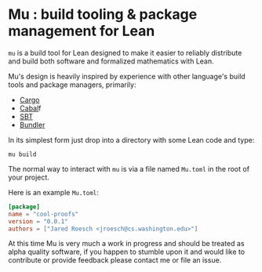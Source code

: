 # Mu : build tooling & package management for Lean

`mu` is a build tool for Lean designed to make it easier to reliably distribute
and build both software and formalized mathematics with Lean.

Mu's design is heavily inspired by experience with other language's build
tools and package managers, primarily:
  - [Cargo](https://github.com/rust-lang/cargo)
  - [Cabal](https://www.haskell.org/cabal/)f
  - [SBT](http://www.scala-sbt.org/)
  - [Bundler](http://bundler.io/)

In its simplest form just drop into a directory with some Lean code and type:
```
mu build
```

The normal way to interact with `mu` is via a file named `Mu.toml` in
the root of your project.

Here is an example `Mu.toml`:

```toml
[package]
name = "cool-proofs"
version = "0.0.1"
authors = ["Jared Roesch <jroesch@cs.washington.edu>"]
```

At this time Mu is very much a work in progress and should be treated as
alpha quality software, if you happen to stumble upon it and would like to
contribute or provide feedback please contact me or file an issue.
